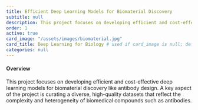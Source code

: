 ```yaml
---
title: Efficient Deep Learning Models for Biomaterial Discovery
subtitle: null
description: This project focuses on developing efficient and cost-effective deep learning models for biomaterial discovery like antibody design. A key aspect of the project is curating a diverse, high-quality datasets that reflect the complexity and heterogeneity of biomedical compounds such as antibodies.
order: 1
active: true
card_image: "/assets/images/biomaterial.jpg"
card_title: Deep Learning for Biology # used if card_image is null; defaults to title
categories: null
---
```


<h4>Overview</h4>

This project focuses on developing efficient and cost-effective deep learning models for biomaterial discovery like antibody design. A key aspect of the project is curating a diverse, high-quality datasets that reflect the complexity and heterogeneity of biomedical compounds such as antibodies.
